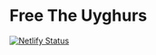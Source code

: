 # Free The Uyghurs

[![Netlify Status](https://api.netlify.com/api/v1/badges/a9807720-b049-4b36-869d-b5da3fba30c5/deploy-status)](https://app.netlify.com/sites/freetheuyghurs/deploys)
